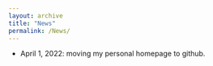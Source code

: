 ```yaml
---
layout: archive
title: "News"
permalink: /News/
---
```


* April 1, 2022: moving my personal homepage to github.

